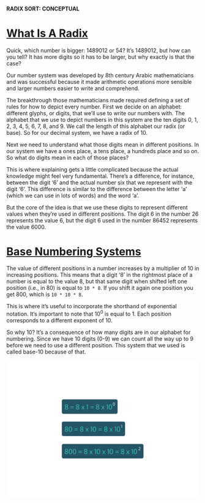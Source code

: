 #### RADIX SORT: CONCEPTUAL

# [What Is A Radix](https://www.codecademy.com/courses/sorting-algorithms/lessons/radix-sort-conceptual/exercises/what-is-a-radix)

Quick, which number is bigger: 
1489012 or 54? It’s 1489012, but how can you tell? 
It has more digits so it has to be larger, but why exactly is that the case?

Our number system was developed by 8th century Arabic mathematicians and was successful because it 
made arithmetic operations more sensible and larger numbers easier to write and comprehend.

The breakthrough those mathematicians made required defining a set of rules for how to depict every number. 
First we decide on an alphabet: different glyphs, or digits, that we’ll use to write our numbers with. 
The alphabet that we use to depict numbers in this system are the ten digits 0, 1, 2, 3, 4, 5, 6, 7, 8, and 9. 
We call the length of this alphabet our radix (or base). 
So for our decimal system, we have a radix of 10.

Next we need to understand what those digits mean in different positions. 
In our system we have a ones place, a tens place, a hundreds place and so on. 
So what do digits mean in each of those places?

This is where explaining gets a little complicated because the actual knowledge might feel very fundamental. 
There’s a difference, for instance, between the digit ‘6’ and the actual number six that we represent with the digit ‘6’. 
This difference is similar to the difference between the letter ‘a’ (which we can use in lots of words) and the word ‘a’.

But the core of the idea is that we use these digits to represent different values when they’re used in different positions. 
The digit 6 in the number 26 represents the value 6, but the digit 6 used in the number 86452 represents the value 6000.

# [Base Numbering Systems](https://www.codecademy.com/courses/sorting-algorithms/lessons/radix-sort-conceptual/exercises/base-numbering-systems)

The value of different positions in a number increases by a multiplier of 10 in increasing positions. 
This means that a digit ‘8’ in the rightmost place of a number is equal to the value 8, but that same digit when shifted left one position (i.e., in 80) is equal to `10 * 8`. 
If you shift it again one position you get 800, which is `10 * 10 * 8`.

This is where it’s useful to incorporate the shorthand of exponential notation. 
It’s important to note that 10<sup>0</sup> is equal to 1. 
Each position corresponds to a different exponent of 10.

So why 10? 
It’s a consequence of how many digits are in our alphabet for numbering. 
Since we have 10 digits (0-9) we can count all the way up to 9 before we need to use a different position. 
This system that we used is called base-10 because of that.

![radix](radix2.svg)













